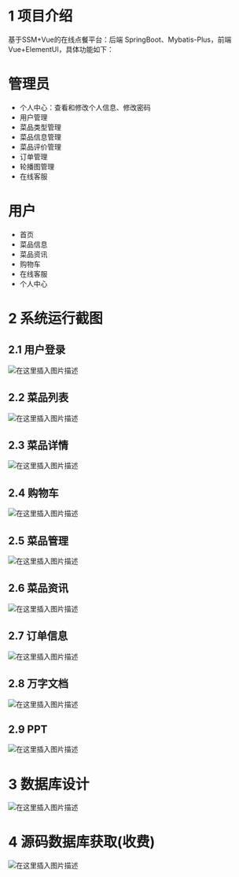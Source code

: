 # 1 项目介绍
基于SSM+Vue的在线点餐平台：后端 SpringBoot、Mybatis-Plus，前端Vue+ElementUI，具体功能如下：
# 管理员
- 个人中心：查看和修改个人信息、修改密码
- 用户管理
- 菜品类型管理
- 菜品信息管理
- 菜品评价管理
- 订单管理
- 轮播图管理
- 在线客服

# 用户
- 首页
- 菜品信息
- 菜品资讯
- 购物车
- 在线客服
- 个人中心
# 2 系统运行截图
## 2.1 用户登录
![在这里插入图片描述](images/01.png)
## 2.2 菜品列表
![在这里插入图片描述](images/02.png)
## 2.3 菜品详情
![在这里插入图片描述](images/03.png)
## 2.4 购物车
![在这里插入图片描述](images/04.png)
## 2.5 菜品管理
![在这里插入图片描述](images/05.png)
## 2.6 菜品资讯
![在这里插入图片描述](images/06.png)
## 2.7 订单信息
![在这里插入图片描述](images/07.png)
## 2.8 万字文档
![在这里插入图片描述](images/08.png)
## 2.9 PPT
![在这里插入图片描述](images/09.png)
# 3 数据库设计
![在这里插入图片描述](images/10.png)
# 4 源码数据库获取(收费)
![在这里插入图片描述](images/11.png)
